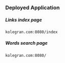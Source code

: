 ### Deployed Application

##### Links index page
```
kolegran.com:8080/index
```
##### Words search page
```
kolegran.com:8080/
```